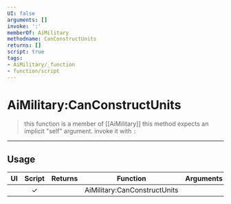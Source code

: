 ```yaml
---
UI: false
arguments: []
invoke: ':'
memberOf: AiMilitary
methodname: CanConstructUnits
returns: []
script: true
tags:
- AiMilitary/_function
- function/script
---
```

# AiMilitary:CanConstructUnits
> this function is a member of [[AiMilitary]]
> this method expects an implicit "self" argument. invoke it with `:`
-----
## Usage
|  UI | Script | Returns | Function | Arguments |
|:---:|:------:|-------:|:--------:|:---------|
| |✓||AiMilitary:CanConstructUnits||
